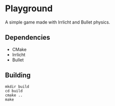# Playground

A simple game made with Irrlicht and Bullet physics.

## Dependencies

* CMake
* Irrlicht
* Bullet

## Building

```
mkdir build
cd build
cmake ..
make
```
